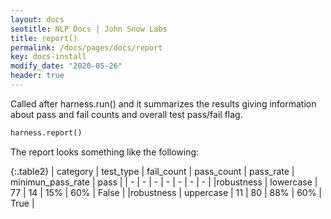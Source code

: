 ```yaml
---
layout: docs
seotitle: NLP Docs | John Snow Labs
title: report()
permalink: /docs/pages/docs/report
key: docs-install
modify_date: "2020-05-26"
header: true
---
```


<div class="main-docs" markdown="1"><div class="h3-box" markdown="1">

Called after harness.run() and it summarizes the results giving information about pass and fail counts and overall test pass/fail flag.

```python
harness.report()
```
The report looks something like the following:

{:.table2}
| category  | test_type |  fail_count | pass_count | pass_rate |  minimun_pass_rate | pass |
| - | - | - | - | - | - | - |
|robustness | lowercase | 77 | 14 | 15% | 60%  | False |
|robustness | uppercase | 11 | 80 | 88% | 60%  | True |



</div></div>